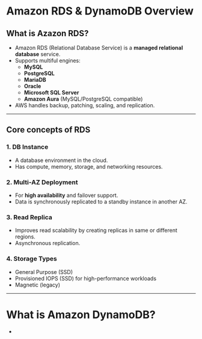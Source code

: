 # Amazon RDS & DynamoDB Overview

## What is Azazon RDS?
- Amazon RDS (Relational Database Service) is a **managed relational database** service.
- Supports multiful engines:
  - **MySQL**
  - **PostgreSQL**
  - **MariaDB**
  - **Oracle**
  - **Microsoft SQL Server**
  - **Amazon Aura** (MySQL/PostgreSQL compatible)
- AWS handles backup, patching, scaling, and replication.

---

## Core concepts of RDS

### 1. DB Instance
- A database environment in the cloud.
- Has compute, memory, storage, and networking resources.

### 2. Multi-AZ Deployment
- For **high availability** and failover support.
- Data is synchronously replicated to a standby instance in another AZ.

### 3. Read Replica
- Improves read scalability by creating replicas in same or different regions.
- Asynchronous replication.

### 4. Storage Types
- General Purpose (SSD)
- Provisioned IOPS (SSD) for high-performance workloads
- Magnetic (legacy)

---

# What is Amazon DynamoDB?

-

